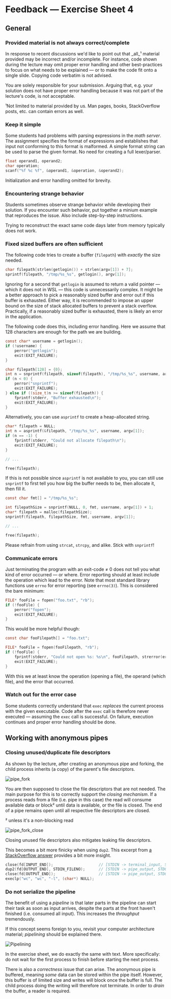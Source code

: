 # Feedback — Exercise Sheet 4

## General

### Provided material is not always correct/complete

In response to recent discussions we'd like to point out that _all_¹ material provided may be incorrect and/or incomplete.
For instance, code shown during the lecture may omit proper error handling and other best-practices to focus on what needs to be explained — or to make the code fit onto a single slide.
Copying code verbatim is not advised.

You are solely responsible for your submission.
Arguing that, e.g. your solution does not have proper error handling because it was not part of the lecture's code, is not acceptable.

¹Not limited to material provided by us.
Man pages, books, StackOverflow posts, etc. can contain errors as well.

### Keep it simple

Some students had problems with parsing expressions in the _math server_.
The assignment specifies the format of expressions and establishes that input not conforming to this format is malformed.
A simple format string can be used to parse the given format.
No need for creating a full lexer/parser.

```c
float operand1, operand2;
char operation;
scanf("%f %c %f", &operand1, &operation, &operand2);
```

Initialization and error handling omitted for brevity.

### Encountering strange behavior

Students sometimes observe strange behavior while developing their solution.
If you encounter such behavior, put together a minium example that reproduces the issue.
Also include step-by-step instructions.

Trying to reconstruct the exact same code days later from memory typically does not work.

### Fixed sized buffers are often sufficient

The following code tries to create a buffer (`filepath`) with _exactly_ the size needed.

```c
char filepath[strlen(getlogin()) + strlen(argv[1]) + 7];
sprintf(filepath, "/tmp/%s_%s", getlogin(), argv[1]);
```

Ignoring for a second that `getlogin` is assumed to return a valid pointer — which it does not in WSL — this code is unnecessarily complex.
It might be a better approach to pick a reasonably sized buffer and error out if this buffer is exhausted.
Either way, it is recommended to impose an upper bound on the size of stack allocated buffers to prevent a stack overflow.
Practically, if a reasonably sized buffer is exhausted, there is likely an error in the application.

The following code does this, including error handling.
Here we assume that 128 characters are enough for the path we are building.

```c
const char* username = getlogin();
if (!username) {
    perror("getlogin");
    exit(EXIT_FAILURE);
}

char filepath[128] = {0};
int n = snprintf(filepath, sizeof(filepath), "/tmp/%s_%s", username, argv[1]);
if (n < 0) {
    perror("snprintf");
    exit(EXIT_FAILURE);
} else if ((size_t)n >= sizeof(filepath)) {
    fprintf(stderr, "Buffer exhausted\n");
    exit(EXIT_FAILURE);
}
```

Alternatively, you can use `asprintf` to create a heap-allocated string.

```c
char* filepath = NULL;
int n = asprintf(&filepath, "/tmp/%s_%s", username, argv[1]);
if (n == -1) {
    fprintf(stderr, "Could not allocate filepath\n");
    exit(EXIT_FAILURE);
}

// ...

free(filepath);
```

If this is not possible since `asprintf` is not available to you, you can still use `snprintf` to first tell you how big the buffer needs to be, then allocate it, then fill it.

```c
const char fmt[] = "/tmp/%s_%s";

int filepathSize = snprintf(NULL, 0, fmt, username, argv[1]) + 1;
char* filepath = malloc(filepathSize);
snprintf(filepath, filepathSize, fmt, username, argv[1]);

// ...

free(filepath);
```

Please refrain from using `strcat`, `strcpy`, and alike.
Stick with `snprintf`!

### Communicate errors

Just terminating the program with an exit-code ≠ 0 does not tell you what kind of error occurred — or where.
Error reporting should at least include the operation which lead to the error.
Note that most standard library functions use `errno` for error reporting (see `errno(3)`).
This is considered the bare minimum:

```c
FILE* fooFile = fopen("foo.txt", "rb");
if (!fooFile) {
    perror("fopen");
    exit(EXIT_FAILURE);
}
```

This would be more helpful though:

```c
const char fooFilepath[] = "foo.txt";

FILE* fooFile = fopen(fooFilepath, "rb");
if (!fooFile) {
	fprintf(stderr, "Could not open %s: %s\n", fooFilepath, strerror(errno));
	exit(EXIT_FAILURE);
}
```

With this we at least know the operation (opening a file), the operand (which file), and the error that occurred.

### Watch out for the error case

Some students correctly understand that `exec` _replaces_ the current process with the given executable.
Code after the `exec` call is therefore never executed — assuming the `exec` call is successful.
On failure, execution continues and proper error handling should be done.

## Working with anonymous pipes

### Closing unused/duplicate file descriptors

As shown by the lecture, after creating an anonymous pipe and forking, the child process inherits (a copy) of the parent's file descriptors.

![pipe_fork](images/pipe_fork.png)

You are then supposed to close the file descriptors that are not needed.
The main purpose for this is to correctly support the _closing mechanism_.
If a process reads from a file (i.e. pipe in this case) the read will consume available data or block² until data is available, or the file is closed.
The end of a pipe remains open until all respective file descriptors are closed.

² unless it's a non-blocking read

![pipe_fork_close](images/pipe_fork_close.png)

Closing unused file descriptors also mitigates leaking file descriptors.

This becomes a bit more finicky when using `dup2`.
This excerpt from [a StackOverflow answer](https://stackoverflow.com/a/33884746) provides a bit more insight.

```c
close(fd[INPUT_END]);                    // [STDIN -> terminal_input, STDOUT -> terminal_output, fd[1] -> pipe_output]
dup2(fd[OUTPUT_END], STDIN_FILENO);      // [STDIN -> pipe_output, STDOUT -> terminal_output, fd[1] -> pipe_output]   
close(fd[OUTPUT_END]);                   // [STDIN -> pipe_output, STDOUT -> terminal_output]                         
execlp("wc", "wc", "-l", (char*) NULL);
```

### Do not serialize the pipeline

The benefit of using a _pipeline_ is that later parts in the pipeline can start their task as soon as input arrives, despite the parts at the front haven't finished (i.e. consumed all input).
This increases the _throughput_ tremendously.

If this concept seems foreign to you, revisit your computer architecture material; _pipelining_ should be explained there.

![Pipelining](images/pipelining.png)

In the exercise sheet, we do exactly the same with text.
More specifically: do not wait for the first process to finish before starting the next process.

There is also a _correctness_ issue that can arise.
The anonymous pipe is buffered, meaning _some_ data can be stored within the pipe itself.
However, this buffer is of limited size and writes will block once the buffer is full.
The child process doing the writing will therefore not terminate.
In order to _drain_ the buffer, a reader is required.
